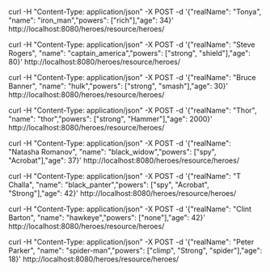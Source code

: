 curl -H "Content-Type: application/json" -X POST -d '{"realName": "Tonya", "name": "iron_man","powers": ["rich"],"age": 34}' http://localhost:8080/heroes/resource/heroes/

curl -H "Content-Type: application/json" -X POST -d '{"realName": "Steve Rogers", "name": "captain_america","powers": ["strong", "shield"],"age": 80}' http://localhost:8080/heroes/resource/heroes/

curl -H "Content-Type: application/json" -X POST -d '{"realName": "Bruce Banner", "name": "hulk","powers": ["strong", "smash"],"age": 30}' http://localhost:8080/heroes/resource/heroes/

curl -H "Content-Type: application/json" -X POST -d '{"realName": "Thor", "name": "thor","powers": ["strong", "Hammer"],"age": 2000}' http://localhost:8080/heroes/resource/heroes/

curl -H "Content-Type: application/json" -X POST -d '{"realName": "Natasha Romanov", "name": "black_widow","powers": ["spy", "Acrobat"],"age": 37}' http://localhost:8080/heroes/resource/heroes/

curl -H "Content-Type: application/json" -X POST -d '{"realName": "T Challa", "name": "black_panter","powers": ["spy", "Acrobat", "Strong"],"age": 42}' http://localhost:8080/heroes/resource/heroes/

curl -H "Content-Type: application/json" -X POST -d '{"realName": "Clint Barton", "name": "hawkeye","powers": ["none"],"age": 42}' http://localhost:8080/heroes/resource/heroes/

curl -H "Content-Type: application/json" -X POST -d '{"realName": "Peter Parker", "name": "spider-man","powers": ["climp", "Strong", "spider"],"age": 18}' http://localhost:8080/heroes/resource/heroes/